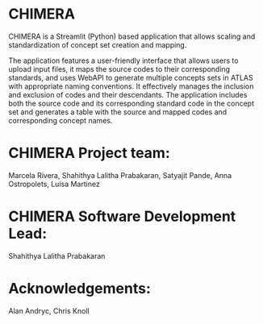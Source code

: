 # CHIMERA
CHIMERA is a Streamlit (Python) based application that allows scaling and standardization of concept set creation and mapping.

The application features a user-friendly interface that allows users to upload input files, it maps the source codes to their corresponding standards, and uses WebAPI to generate multiple concepts sets in ATLAS with appropriate naming conventions. It effectively manages the inclusion and exclusion of codes and their descendants. The application includes both the source code and its corresponding standard code in the concept set and generates a table with the source and mapped codes and corresponding concept names.

# CHIMERA Project team:
Marcela Rivera, Shahithya Lalitha Prabakaran, Satyajit Pande, Anna Ostropolets, Luisa Martinez

# CHIMERA Software Development Lead: 
Shahithya Lalitha Prabakaran

# Acknowledgements: 
Alan Andryc, Chris Knoll
